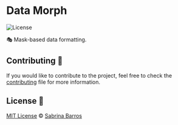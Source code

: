 # Data Morph

![License](https://img.shields.io/badge/license-MIT-green)

🎭 Mask-based data formatting.

## Contributing 💌

If you would like to contribute to the project, feel free to check the [contributing](CONTRIBUTING.md) file for more information. 

## License 📃

[MIT License](./LICENSE) © [Sabrina Barros](https://github.com/SabrinaBarros)